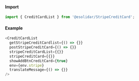 #### Import

```js static
import { CreditCardList } from '@esolidar/StripeCreditCard';
```

#### Example

```js static
<CreditCardList
  getStripeCreditCardlist={() => {}}
  postStripeCreditCard={() => {}}
  stripeCreditCardList={{}}
  stripeCreditCard={{}}
  showAddBtnCreditCard={true}
  env={env.stripe}
  translateMessage={() => {}}
/>
```

